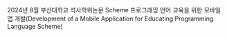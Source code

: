 2024년 8월 부산대학교 석사학위논문
Scheme 프로그래밍 언어 교육을 위한 모바일 앱 개발(Development of a Mobile Application for Educating Programming Language Scheme)
